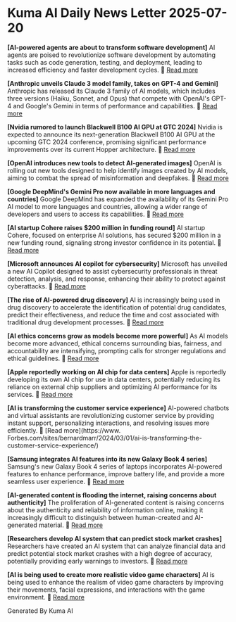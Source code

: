 # Kuma AI Daily News Letter 2025-07-20 

**[AI-powered agents are about to transform software development]**
AI agents are poised to revolutionize software development by automating tasks such as code generation, testing, and deployment, leading to increased efficiency and faster development cycles.
🔗 [Read more](https://www.techradar.com/pro/ai-powered-agents-are-about-to-transform-software-development)

**[Anthropic unveils Claude 3 model family, takes on GPT-4 and Gemini]**
Anthropic has released its Claude 3 family of AI models, which includes three versions (Haiku, Sonnet, and Opus) that compete with OpenAI's GPT-4 and Google's Gemini in terms of performance and capabilities.
🔗 [Read more](https://www.theverge.com/2024/3/4/24090318/anthropic-claude-3-gpt-4-gemini-ai-models)

**[Nvidia rumored to launch Blackwell B100 AI GPU at GTC 2024]**
Nvidia is expected to announce its next-generation Blackwell B100 AI GPU at the upcoming GTC 2024 conference, promising significant performance improvements over its current Hopper architecture.
🔗 [Read more](https://www.tomshardware.com/news/nvidia-rumored-to-launch-blackwell-b100-ai-gpu-at-gtc-2024)

**[OpenAI introduces new tools to detect AI-generated images]**
OpenAI is rolling out new tools designed to help identify images created by AI models, aiming to combat the spread of misinformation and deepfakes.
🔗 [Read more](https://www.artificialintelligence-news.com/2024/03/04/openai-introduces-new-tools-detect-ai-generated-images/)

**[Google DeepMind's Gemini Pro now available in more languages and countries]**
Google DeepMind has expanded the availability of its Gemini Pro AI model to more languages and countries, allowing a wider range of developers and users to access its capabilities.
🔗 [Read more](https://venturebeat.com/ai/google-deepminds-gemini-pro-now-available-in-more-languages-and-countries/)

**[AI startup Cohere raises $200 million in funding round]**
AI startup Cohere, focused on enterprise AI solutions, has secured $200 million in a new funding round, signaling strong investor confidence in its potential.
🔗 [Read more](https://www.reuters.com/technology/ai-startup-cohere-raises-200-million-funding-round-2024-03-05/)

**[Microsoft announces AI copilot for cybersecurity]**
Microsoft has unveiled a new AI Copilot designed to assist cybersecurity professionals in threat detection, analysis, and response, enhancing their ability to protect against cyberattacks.
🔗 [Read more](https://www.securityweek.com/microsoft-announces-ai-copilot-for-cybersecurity/)

**[The rise of AI-powered drug discovery]**
AI is increasingly being used in drug discovery to accelerate the identification of potential drug candidates, predict their effectiveness, and reduce the time and cost associated with traditional drug development processes.
🔗 [Read more](https://www.nature.com/articles/d41586-024-00642-9)

**[AI ethics concerns grow as models become more powerful]**
As AI models become more advanced, ethical concerns surrounding bias, fairness, and accountability are intensifying, prompting calls for stronger regulations and ethical guidelines.
🔗 [Read more](https://www.technologyreview.com/2024/03/05/1088648/ai-ethics-concerns-grow-as-models-become-more-powerful/)

**[Apple reportedly working on AI chip for data centers]**
Apple is reportedly developing its own AI chip for use in data centers, potentially reducing its reliance on external chip suppliers and optimizing AI performance for its services.
🔗 [Read more](https://www.macrumors.com/2024/03/05/apple-ai-chip-data-centers/)

**[AI is transforming the customer service experience]**
AI-powered chatbots and virtual assistants are revolutionizing customer service by providing instant support, personalizing interactions, and resolving issues more efficiently.
🔗 [Read more](https://www. Forbes.com/sites/bernardmarr/2024/03/01/ai-is-transforming-the-customer-service-experience/)

**[Samsung integrates AI features into its new Galaxy Book 4 series]**
Samsung's new Galaxy Book 4 series of laptops incorporates AI-powered features to enhance performance, improve battery life, and provide a more seamless user experience.
🔗 [Read more](https://www.sammobile.com/news/samsung-galaxy-book-4-series-ai-features/)

**[AI-generated content is flooding the internet, raising concerns about authenticity]**
The proliferation of AI-generated content is raising concerns about the authenticity and reliability of information online, making it increasingly difficult to distinguish between human-created and AI-generated material.
🔗 [Read more](https://www.wired.com/story/ai-generated-content-flood-internet-authenticity/)

**[Researchers develop AI system that can predict stock market crashes]**
Researchers have created an AI system that can analyze financial data and predict potential stock market crashes with a high degree of accuracy, potentially providing early warnings to investors.
🔗 [Read more](https://www.analyticsinsight.net/researchers-develop-ai-system-that-can-predict-stock-market-crashes/)

**[AI is being used to create more realistic video game characters]**
AI is being used to enhance the realism of video game characters by improving their movements, facial expressions, and interactions with the game environment.
🔗 [Read more](https://www.gamesindustry.biz/ai-is-being-used-to-create-more-realistic-video-game-characters)

Generated By Kuma AI